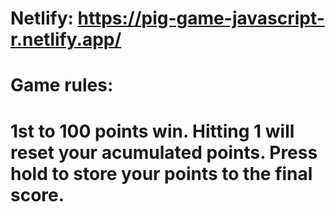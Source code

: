 # Netlify: https://pig-game-javascript-r.netlify.app/
# Game rules: 
# 1st to 100 points win. Hitting 1 will reset your acumulated points. Press hold to store your points to the final score.
